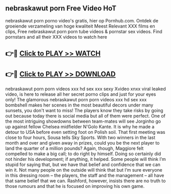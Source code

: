 ## nebraskawut porn Free Video HoT 

nebraskawut porn porno video's gratis, hier op Pornhub.com. Ontdek de groeiende verzameling van hoge kwaliteit Meest Relevant XXX films en clips,
Free nebraskawut porn porn tube videos & pornstar sex videos. Find pornstars and all their XXX videos to watch here


## 👉🔴 [Click to PLAY >> WATCH](http://us.freeplayer.one?title=nebraskawut_porn&ref=16D)

## 👉🔴 [Click to PLAY >> DOWNLOAD](http://us.freeplayer.one?title=nebraskawut_porn&ref=16D)


nebraskawut porn porn videos xxx hd sex xxx sexy Xvideo xnxx viral leaked video, is here to release all her secret porno clips and just for your eyes only! The glamorous nebraskawut porn porn videos xxx hd sex xxx bombshell makes her scenes in the most beautiful decors under many sunsets, you don't want to miss! The players know they take risks by going out because today there is social media but all of them were perfect. One of the most intriguing showdowns between team-mates will see Jorginho go up against fellow Chelsea midfielder N'Golo Kante. It is why he made a detour to USA before even setting foot on Polish soil. That first meeting was close to four hours, Sousa tells Sky Sports. With two winners in the last month and over and given away in prizes, could you be the next player to land the quarter of a million pounds? Again, though, Maggiore felt compelled to make a big call; to do right by himself. Doing so certainly did not hinder his development; if anything, it helped. Some people will think I’m stupid for saying that, but we have that belief and confidence that we can win it. Not many people on the outside will think that but I’m sure everyone in this dressing room – the players, the staff and the management – all have that same belief that we can. Rashford, however, insists there are no truth to those rumours and that he is focused on improving his own game.
